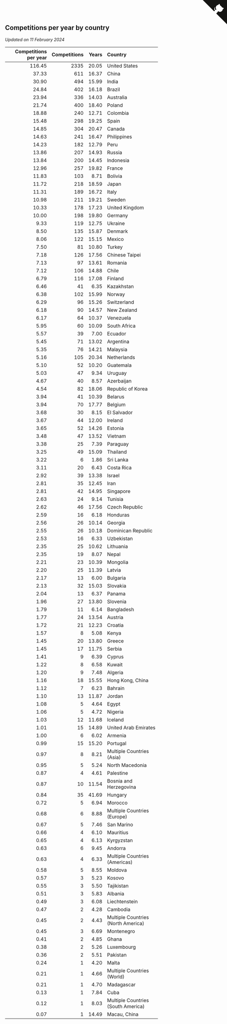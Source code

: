 ## Competitions per year by country

*Updated on 11 February 2024*

| Competitions per year | Competitions | Years | Country |
| ---: | ---: | ---: | :--- |
| 116.45 | 2335 | 20.05 | United States |
| 37.33 | 611 | 16.37 | China |
| 30.90 | 494 | 15.99 | India |
| 24.84 | 402 | 16.18 | Brazil |
| 23.94 | 336 | 14.03 | Australia |
| 21.74 | 400 | 18.40 | Poland |
| 18.88 | 240 | 12.71 | Colombia |
| 15.48 | 298 | 19.25 | Spain |
| 14.85 | 304 | 20.47 | Canada |
| 14.63 | 241 | 16.47 | Philippines |
| 14.23 | 182 | 12.79 | Peru |
| 13.86 | 207 | 14.93 | Russia |
| 13.84 | 200 | 14.45 | Indonesia |
| 12.96 | 257 | 19.82 | France |
| 11.83 | 103 | 8.71 | Bolivia |
| 11.72 | 218 | 18.59 | Japan |
| 11.31 | 189 | 16.72 | Italy |
| 10.98 | 211 | 19.21 | Sweden |
| 10.33 | 178 | 17.23 | United Kingdom |
| 10.00 | 198 | 19.80 | Germany |
| 9.33 | 119 | 12.75 | Ukraine |
| 8.50 | 135 | 15.87 | Denmark |
| 8.06 | 122 | 15.15 | Mexico |
| 7.50 | 81 | 10.80 | Turkey |
| 7.18 | 126 | 17.56 | Chinese Taipei |
| 7.13 | 97 | 13.61 | Romania |
| 7.12 | 106 | 14.88 | Chile |
| 6.79 | 116 | 17.08 | Finland |
| 6.46 | 41 | 6.35 | Kazakhstan |
| 6.38 | 102 | 15.99 | Norway |
| 6.29 | 96 | 15.26 | Switzerland |
| 6.18 | 90 | 14.57 | New Zealand |
| 6.17 | 64 | 10.37 | Venezuela |
| 5.95 | 60 | 10.09 | South Africa |
| 5.57 | 39 | 7.00 | Ecuador |
| 5.45 | 71 | 13.02 | Argentina |
| 5.35 | 76 | 14.21 | Malaysia |
| 5.16 | 105 | 20.34 | Netherlands |
| 5.10 | 52 | 10.20 | Guatemala |
| 5.03 | 47 | 9.34 | Uruguay |
| 4.67 | 40 | 8.57 | Azerbaijan |
| 4.54 | 82 | 18.06 | Republic of Korea |
| 3.94 | 41 | 10.39 | Belarus |
| 3.94 | 70 | 17.77 | Belgium |
| 3.68 | 30 | 8.15 | El Salvador |
| 3.67 | 44 | 12.00 | Ireland |
| 3.65 | 52 | 14.26 | Estonia |
| 3.48 | 47 | 13.52 | Vietnam |
| 3.38 | 25 | 7.39 | Paraguay |
| 3.25 | 49 | 15.09 | Thailand |
| 3.22 | 6 | 1.86 | Sri Lanka |
| 3.11 | 20 | 6.43 | Costa Rica |
| 2.92 | 39 | 13.38 | Israel |
| 2.81 | 35 | 12.45 | Iran |
| 2.81 | 42 | 14.95 | Singapore |
| 2.63 | 24 | 9.14 | Tunisia |
| 2.62 | 46 | 17.56 | Czech Republic |
| 2.59 | 16 | 6.18 | Honduras |
| 2.56 | 26 | 10.14 | Georgia |
| 2.55 | 26 | 10.18 | Dominican Republic |
| 2.53 | 16 | 6.33 | Uzbekistan |
| 2.35 | 25 | 10.62 | Lithuania |
| 2.35 | 19 | 8.07 | Nepal |
| 2.21 | 23 | 10.39 | Mongolia |
| 2.20 | 25 | 11.39 | Latvia |
| 2.17 | 13 | 6.00 | Bulgaria |
| 2.13 | 32 | 15.03 | Slovakia |
| 2.04 | 13 | 6.37 | Panama |
| 1.96 | 27 | 13.80 | Slovenia |
| 1.79 | 11 | 6.14 | Bangladesh |
| 1.77 | 24 | 13.54 | Austria |
| 1.72 | 21 | 12.23 | Croatia |
| 1.57 | 8 | 5.08 | Kenya |
| 1.45 | 20 | 13.80 | Greece |
| 1.45 | 17 | 11.75 | Serbia |
| 1.41 | 9 | 6.39 | Cyprus |
| 1.22 | 8 | 6.58 | Kuwait |
| 1.20 | 9 | 7.48 | Algeria |
| 1.16 | 18 | 15.55 | Hong Kong, China |
| 1.12 | 7 | 6.23 | Bahrain |
| 1.10 | 13 | 11.87 | Jordan |
| 1.08 | 5 | 4.64 | Egypt |
| 1.06 | 5 | 4.72 | Nigeria |
| 1.03 | 12 | 11.68 | Iceland |
| 1.01 | 15 | 14.89 | United Arab Emirates |
| 1.00 | 6 | 6.02 | Armenia |
| 0.99 | 15 | 15.20 | Portugal |
| 0.97 | 8 | 8.21 | Multiple Countries (Asia) |
| 0.95 | 5 | 5.24 | North Macedonia |
| 0.87 | 4 | 4.61 | Palestine |
| 0.87 | 10 | 11.54 | Bosnia and Herzegovina |
| 0.84 | 35 | 41.69 | Hungary |
| 0.72 | 5 | 6.94 | Morocco |
| 0.68 | 6 | 8.88 | Multiple Countries (Europe) |
| 0.67 | 5 | 7.46 | San Marino |
| 0.66 | 4 | 6.10 | Mauritius |
| 0.65 | 4 | 6.13 | Kyrgyzstan |
| 0.63 | 6 | 9.45 | Andorra |
| 0.63 | 4 | 6.33 | Multiple Countries (Americas) |
| 0.58 | 5 | 8.55 | Moldova |
| 0.57 | 3 | 5.23 | Kosovo |
| 0.55 | 3 | 5.50 | Tajikistan |
| 0.51 | 3 | 5.83 | Albania |
| 0.49 | 3 | 6.08 | Liechtenstein |
| 0.47 | 2 | 4.28 | Cambodia |
| 0.45 | 2 | 4.43 | Multiple Countries (North America) |
| 0.45 | 3 | 6.69 | Montenegro |
| 0.41 | 2 | 4.85 | Ghana |
| 0.38 | 2 | 5.26 | Luxembourg |
| 0.36 | 2 | 5.51 | Pakistan |
| 0.24 | 1 | 4.20 | Malta |
| 0.21 | 1 | 4.66 | Multiple Countries (World) |
| 0.21 | 1 | 4.70 | Madagascar |
| 0.13 | 1 | 7.84 | Cuba |
| 0.12 | 1 | 8.03 | Multiple Countries (South America) |
| 0.07 | 1 | 14.49 | Macau, China |


<a href="https://github.com/jonatanklosko/wca_statistics" class="github-corner" aria-label="View source on Github"><svg width="80" height="80" viewBox="0 0 250 250" style="fill:#151513; color:#fff; position: absolute; top: 0; border: 0; right: 0;" aria-hidden="true"><path d="M0,0 L115,115 L130,115 L142,142 L250,250 L250,0 Z"></path><path d="M128.3,109.0 C113.8,99.7 119.0,89.6 119.0,89.6 C122.0,82.7 120.5,78.6 120.5,78.6 C119.2,72.0 123.4,76.3 123.4,76.3 C127.3,80.9 125.5,87.3 125.5,87.3 C122.9,97.6 130.6,101.9 134.4,103.2" fill="currentColor" style="transform-origin: 130px 106px;" class="octo-arm"></path><path d="M115.0,115.0 C114.9,115.1 118.7,116.5 119.8,115.4 L133.7,101.6 C136.9,99.2 139.9,98.4 142.2,98.6 C133.8,88.0 127.5,74.4 143.8,58.0 C148.5,53.4 154.0,51.2 159.7,51.0 C160.3,49.4 163.2,43.6 171.4,40.1 C171.4,40.1 176.1,42.5 178.8,56.2 C183.1,58.6 187.2,61.8 190.9,65.4 C194.5,69.0 197.7,73.2 200.1,77.6 C213.8,80.2 216.3,84.9 216.3,84.9 C212.7,93.1 206.9,96.0 205.4,96.6 C205.1,102.4 203.0,107.8 198.3,112.5 C181.9,128.9 168.3,122.5 157.7,114.1 C157.9,116.9 156.7,120.9 152.7,124.9 L141.0,136.5 C139.8,137.7 141.6,141.9 141.8,141.8 Z" fill="currentColor" class="octo-body"></path></svg></a><style>.github-corner:hover .octo-arm{animation:octocat-wave 560ms ease-in-out}@keyframes octocat-wave{0%,100%{transform:rotate(0)}20%,60%{transform:rotate(-25deg)}40%,80%{transform:rotate(10deg)}}@media (max-width:500px){.github-corner:hover .octo-arm{animation:none}.github-corner .octo-arm{animation:octocat-wave 560ms ease-in-out}}</style>
